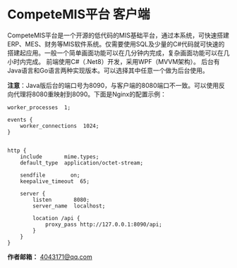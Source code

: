 # CompeteMIS平台 客户端
CompeteMIS平台是一个开源的低代码的MIS基础平台，通过本系统，可快速搭建ERP、MES、财务等MIS软件系统。仅需要使用SQL及少量的C#代码就可快速的搭建起应用。一般一个简单画面功能可以在几分钟内完成，复杂画面功能可以在几小时内完成。
前端使用C#（.Net8）开发，采用WPF（MVVM架构）。
后台有Java语言和Go语言两种实现版本。可以选择其中任意一个做为后台使用。

**注意**：Java版后台的端口号为8090，与客户端的8080端口不一致。可以使用反向代理将8080重映射到8090。下面是Nginx的配置示例：
```config
worker_processes  1;

events {
    worker_connections  1024;
}


http {
    include       mime.types;
    default_type  application/octet-stream;

    sendfile        on;
    keepalive_timeout  65;

    server {
        listen       8080;
        server_name  localhost;

        location /api {
            proxy_pass http://127.0.0.1:8090/api;
        }
    }
}
```

**作者邮箱：** 4043171@qq.com
